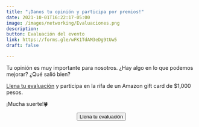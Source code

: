 ```yaml
---
title: "¡Danos tu opinión y participa por premios!"
date: 2021-10-01T16:22:17-05:00
image: /images/networking/Evaluaciones.png
description: 
button: Evaluación del evento
link: https://forms.gle/wFK1TdAM3eDg9tUw5
draft: false

---
```


Tu opinión es muy importante para nosotros. ¿Hay algo en lo que podemos mejorar? ¿Qué salió bien?

[Llena tu evaluación](https://forms.gle/wFK1TdAM3eDg9tUw5) y participa en la rifa de un Amazon gift card de $1,000 pesos.

¡Mucha suerte!🍀

<center>
              <a href="https://forms.gle/wFK1TdAM3eDg9tUw5" target="_blank">
                <button type="button" style="align-items: center;" class="btn btn-info col-md-10 px-3" >Llena tu evaluación</button>
             </a>
        </center>

